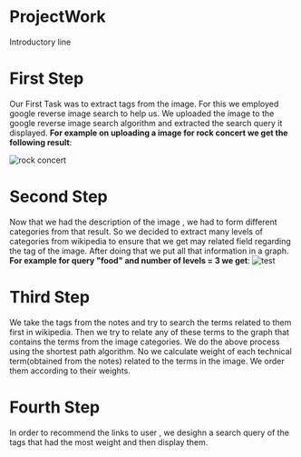 # ProjectWork
Introductory line


# First Step

Our First Task was to extract tags from the image.
For this we employed google reverse image search to help us.
We uploaded the image to the google reverse image search algorithm and extracted the search query it displayed.
**For example on uploading a image for rock concert we get the following result**:

![rock concert](https://github.com/mananmadan/ProjectWork/blob/master/rockconcert.jpg)
# Second Step

Now that we had the description of the image , we had to form different categories from that result.
So we decided to extract many levels of categories from wikipedia to ensure that we get may related field regarding the tag of the image.
After doing that we put all that information in a graph.
**For example for query "food" and number of levels = 3 we get**:
![test](https://github.com/mananmadan/ProjectWork/blob/master/graph.jpg)
# Third Step

We take the tags from the notes and try to search the terms related to them first in wikipedia.
Then we try to relate any of these terms to the graph that contains the terms from the image categories.
We do the above process using the shortest path algorithm.
No we calculate weight of each technical term(obtained from the notes) related to the terms in the image.
We order them according to their weights.

# Fourth Step 
 In order to recommend the links to user , we desighn a search query of the tags that had the most weight and then display them.
